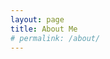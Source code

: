 ```yaml
---
layout: page
title: About Me
# permalink: /about/
---
```


<!-- 실패로부터 해결의 실마리를 찾다. -->
<!-- 다른 사람은 어떻게 헤처 나갔을까?>
<!-- 논리의 끈>
<!-- 코드는 절차적으로 진행하는데 OOP 구조는 절차적이지 않다>
<!-- 순수 함수, 값을 저장하지 않는 함수, 함수 합성을 통해 절차적 진행, 그에 반해, 디자인 패턴, 추상화> 

game programmer



